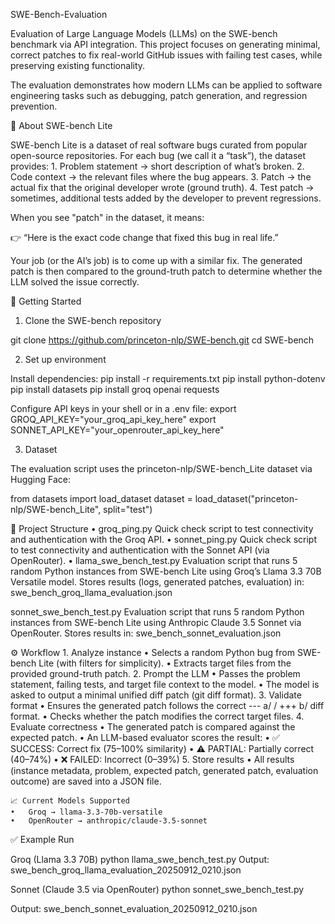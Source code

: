 SWE-Bench-Evaluation

Evaluation of Large Language Models (LLMs) on the SWE-bench benchmark via API integration.
This project focuses on generating minimal, correct patches to fix real-world GitHub issues with failing test cases, while preserving existing functionality.

The evaluation demonstrates how modern LLMs can be applied to software engineering tasks such as debugging, patch generation, and regression prevention.

📘 About SWE-bench Lite

SWE-bench Lite is a dataset of real software bugs curated from popular open-source repositories.
For each bug (we call it a “task”), the dataset provides:
	1.	Problem statement → short description of what’s broken.
	2.	Code context → the relevant files where the bug appears.
	3.	Patch → the actual fix that the original developer wrote (ground truth).
	4.	Test patch → sometimes, additional tests added by the developer to prevent regressions.

When you see "patch" in the dataset, it means:

👉 “Here is the exact code change that fixed this bug in real life.”

Your job (or the AI’s job) is to come up with a similar fix. The generated patch is then compared to the ground-truth patch to determine whether the LLM solved the issue correctly.


🚀 Getting Started

1. Clone the SWE-bench repository

git clone https://github.com/princeton-nlp/SWE-bench.git
cd SWE-bench

2. Set up environment

Install dependencies:
pip install -r requirements.txt
pip install python-dotenv
pip install datasets
pip install groq openai requests


Configure API keys in your shell or in a .env file:
export GROQ_API_KEY="your_groq_api_key_here"
export SONNET_API_KEY="your_openrouter_api_key_here"


3. Dataset

The evaluation script uses the princeton-nlp/SWE-bench_Lite dataset via Hugging Face:

from datasets import load_dataset
dataset = load_dataset("princeton-nlp/SWE-bench_Lite", split="test")



📂 Project Structure
	•	groq_ping.py
Quick check script to test connectivity and authentication with the Groq API.
	•	sonnet_ping.py
Quick check script to test connectivity and authentication with the Sonnet API (via OpenRouter).
	•	llama_swe_bench_test.py
Evaluation script that runs 5 random Python instances from SWE-bench Lite using Groq’s Llama 3.3 70B Versatile model.
Stores results (logs, generated patches, evaluation) in: swe_bench_groq_llama_evaluation.json

sonnet_swe_bench_test.py
Evaluation script that runs 5 random Python instances from SWE-bench Lite using Anthropic Claude 3.5 Sonnet via OpenRouter.
Stores results in: swe_bench_sonnet_evaluation.json

⚙️ Workflow
	1.	Analyze instance
	•	Selects a random Python bug from SWE-bench Lite (with filters for simplicity).
	•	Extracts target files from the provided ground-truth patch.
	2.	Prompt the LLM
	•	Passes the problem statement, failing tests, and target file context to the model.
	•	The model is asked to output a minimal unified diff patch (git diff format).
	3.	Validate format
	•	Ensures the generated patch follows the correct --- a/ / +++ b/ diff format.
	•	Checks whether the patch modifies the correct target files.
	4.	Evaluate correctness
	•	The generated patch is compared against the expected patch.
	•	An LLM-based evaluator scores the result:
	•	✅ SUCCESS: Correct fix (75–100% similarity)
	•	⚠️ PARTIAL: Partially correct (40–74%)
	•	❌ FAILED: Incorrect (0–39%)
	5.	Store results
	•	All results (instance metadata, problem, expected patch, generated patch, evaluation outcome) are saved into a JSON file.


	📈 Current Models Supported
	•	Groq → llama-3.3-70b-versatile
	•	OpenRouter → anthropic/claude-3.5-sonnet


✅ Example Run

Groq (Llama 3.3 70B)
python llama_swe_bench_test.py
Output:
swe_bench_groq_llama_evaluation_20250912_0210.json

Sonnet (Claude 3.5 via OpenRouter)
python sonnet_swe_bench_test.py

Output:
swe_bench_sonnet_evaluation_20250912_0210.json